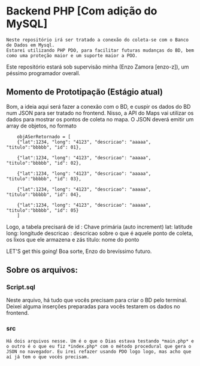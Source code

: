 # Backend PHP [Com adição do MySQL]
    Neste repositório irá ser tratado a conexão do coleta-se com o Banco de Dados em Mysql.
    Estarei utilizando PHP PDO, para facilitar futuras mudanças do BD, bem como uma proteção maior e um suporte maior a POO. 


Este repositório estará sob supervisão minha (Enzo Zamora [enzo-z]), um péssimo programador overall.



## Momento de Prototipação (Estágio atual)

Bom, a ideia aqui será fazer a conexão com o BD, e cuspir os dados do BD num JSON para ser tratado no frontend. Nisso, a API do Maps vai utilizar os dados para mostrar os pontos de coleta no mapa.
O JSON deverá emitir um array de objetos, no formato
    
        objASerRetornado = [ 
        {"lat":1234, "long": "4123", "descricao": "aaaaa", "titulo":"bbbbb", "id": 01}, 

        {"lat":1234, "long": "4123", "descricao": "aaaaa", "titulo":"bbbbb", "id": 02},  

        {"lat":1234, "long": "4123", "descricao": "aaaaa", "titulo":"bbbbb", "id": 03},  

        {"lat":1234, "long": "4123", "descricao": "aaaaa", "titulo":"bbbbb", "id": 04},  

        {"lat":1234, "long": "4123", "descricao": "aaaaa", "titulo":"bbbbb", "id": 05}
        ]

Logo, a tabela precisará de
    id : Chave primária (auto increment)
    lat: latitude
    long: longitude
    descricao : descricao sobre o que é aquele ponto de coleta, os lixos que ele armazena e zás
    titulo: nome do ponto


LET'S get this going! Boa sorte, Enzo do brevíssimo futuro. 

## Sobre os arquivos:

### Script.sql

Neste arquivo, há tudo que vocês precisam para criar o BD pelo terminal. Deixei alguma inserções preparadas para vocês testarem os dados no frontend.

### src
    Há dois arquivos nesse. Um é o que o Dias estava testando *main.php* e o outro é o que eu fiz *index.php* com o método procedural que gera o JSON no navegador. Eu irei refazer usando PDO logo logo, mas acho que aí já tem o que vocês precisam. 